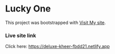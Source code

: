 # Lucky One

This project was bootstrapped with [Visit My site](https://deluxe-kheer-fbdd21.netlify.app).

### Live site link

Click here: https://deluxe-kheer-fbdd21.netlify.app
